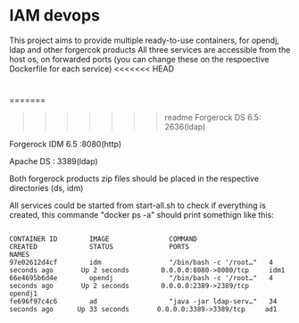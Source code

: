 # IAM devops

This project aims to provide multiple ready-to-use containers, for opendj, ldap and other forgercok products
All three services are accessible from the host os, on forwarded ports (you can change these on the respoective Dockerfile for each service) 
<<<<<<< HEAD
#
=======

>>>>>>> readme
Forgerock DS 6.5: 2636(ldap)

Forgerock IDM 6.5 :8080(http)

Apache DS : 3389(ldap)

Both forgerock products zip files should be placed in the respective directories (ds, idm)

All services could be started from start-all.sh to check if everything is created, this commande "docker ps -a" should print somethign like this:


```linux

CONTAINER ID        IMAGE               COMMAND                  CREATED             STATUS              PORTS                      NAMES
97e02612d4cf        idm                 "/bin/bash -c '/root…"   4 seconds ago       Up 2 seconds        0.0.0.0:8080->8080/tcp     idm1
66e4695b6d4e        opendj              "/bin/bash -c '/root…"   4 seconds ago       Up 2 seconds        0.0.0.0:2389->2389/tcp     opendj1
fe696f97c4c6        ad                  "java -jar ldap-serv…"   34 seconds ago      Up 33 seconds       0.0.0.0:3389->3389/tcp     ad1

```
